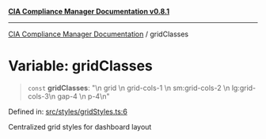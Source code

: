 [**CIA Compliance Manager Documentation v0.8.1**](../README.md)

***

[CIA Compliance Manager Documentation](../globals.md) / gridClasses

# Variable: gridClasses

> `const` **gridClasses**: "\n  grid \n  grid-cols-1 \n  sm:grid-cols-2 \n  lg:grid-cols-3\n  gap-4 \n  p-4\n"

Defined in: [src/styles/gridStyles.ts:6](https://github.com/Hack23/cia-compliance-manager/blob/4236f4375d9cfb0505c191818eeb5443ec527132/src/styles/gridStyles.ts#L6)

Centralized grid styles for dashboard layout

